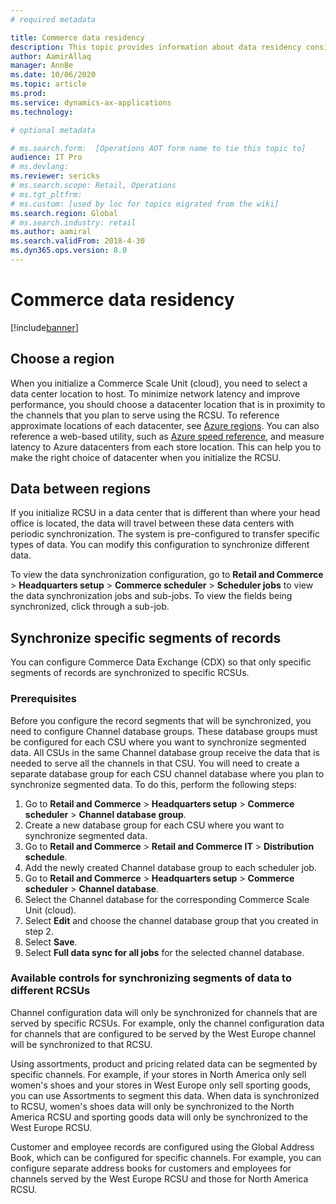 ```yaml
---
# required metadata

title: Commerce data residency
description: This topic provides information about data residency considerations when deploying the Commerce Scale Unit (cloud).
author: AamirAllaq
manager: AnnBe
ms.date: 10/06/2020
ms.topic: article
ms.prod: 
ms.service: dynamics-ax-applications
ms.technology: 

# optional metadata

# ms.search.form:  [Operations AOT form name to tie this topic to]
audience: IT Pro
# ms.devlang: 
ms.reviewer: sericks
# ms.search.scope: Retail, Operations 
# ms.tgt_pltfrm: 
# ms.custom: [used by loc for topics migrated from the wiki]
ms.search.region: Global
# ms.search.industry: retail
ms.author: aamiral
ms.search.validFrom: 2018-4-30 
ms.dyn365.ops.version: 8.0 
---
```



# Commerce data residency

[!include[banner](../includes/banner.md)]


## Choose a region

When you initialize a Commerce Scale Unit (cloud), you need to select a data center location to host. To minimize network latency and improve performance, you should choose a datacenter location that is in proximity to the channels that you plan to serve using the RCSU. To reference approximate locations of each datacenter, see [Azure regions](https://azure.microsoft.com/global-infrastructure/regions/). You can also reference a web-based utility, such as [Azure speed reference](https://azurespeedtest.azurewebsites.net/), and measure latency to Azure datacenters from each store location. This can help you to make the right choice of datacenter when you initialize the RCSU.

## Data between regions

If you initialize RCSU in a data center that is different than where your head office is located, the data will travel between these data centers with periodic synchronization. The system is pre-configured to transfer specific types of data. You can modify this configuration to synchronize different data.

To view the data synchronization configuration, go to **Retail and Commerce** \> **Headquarters setup** \> **Commerce scheduler** \> **Scheduler jobs** to view the data synchronization jobs and sub-jobs. To view the fields being synchronized, click through a sub-job. 

## Synchronize specific segments of records

You can configure Commerce Data Exchange (CDX) so that only specific segments of records are synchronized to specific RCSUs. 

### Prerequisites

Before you configure the record segments that will be synchronized, you need to configure Channel database groups. These database groups must be configured for each CSU where you want to synchronize segmented data. All CSUs in the same Channel database group receive the data that is needed to serve all the channels in that CSU. You will need to create a separate database group for each CSU channel database where you plan to synchronize segmented data. To do this, perform the following steps:

1. Go to **Retail and Commerce** \> **Headquarters setup** \> **Commerce scheduler** \> **Channel database group**.
2. Create a new database group for each CSU where you want to synchronize segmented data.
3. Go to **Retail and Commerce** \> **Retail and Commerce IT** \> **Distribution schedule**.
4. Add the newly created Channel database group to each scheduler job.
5. Go to **Retail and Commerce** \> **Headquarters setup** \> **Commerce scheduler** \> **Channel database**.
6. Select the Channel database for the corresponding Commerce Scale Unit (cloud).
7. Select **Edit** and choose the channel database group that you created in step 2.
8. Select **Save**. 
9. Select **Full data sync for all jobs** for the selected channel database.

### Available controls for synchronizing segments of data to different RCSUs

Channel configuration data will only be synchronized for channels that are served by specific RCSUs. For example, only the channel configuration data for channels that are configured to be served by the West Europe channel will be synchronized to that RCSU. 

Using assortments, product and pricing related data can be segmented by specific channels. For example, if your stores in North America only sell women's shoes and your stores in West Europe only sell sporting goods, you can use Assortments to segment this data. When data is synchronized to RCSU, women's shoes data will only be synchronized to the North America RCSU and sporting goods data will only be synchronized to the West Europe RCSU.

Customer and employee records are configured using the Global Address Book, which can be configured for specific channels. For example, you can configure separate address books for customers and employees for channels served by the West Europe RCSU and those for North America RCSU.
